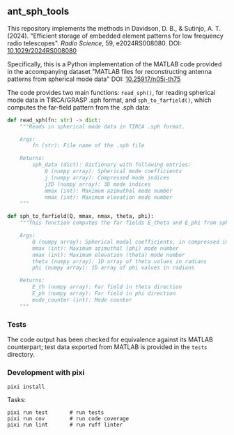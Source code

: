 ## ant_sph_tools

This repository implements the methods in  Davidson, D. B., & Sutinjo, A. T. (2024). "Efficient storage of embedded element patterns for low frequency radio telescopes". _Radio Science_, 59, e2024RS008080.
DOI: [10.1029/2024RS008080](https://agupubs.onlinelibrary.wiley.com/doi/10.1029/2024RS008080)

Specifically, this is a Python implementation of the MATLAB code provided in the accompanying dataset "MATLAB files for reconstructing antenna patterns from spherical mode data" DOI: [10.25917/n05j-th75](https://doi.org/10.25917/N05J-TH75)

The code provides two main functions: `read_sph()`, for reading spherical mode data in TIRCA/GRASP .sph format, and `sph_to_farfield()`, which computes the far-field pattern from the .sph data:

```python
def read_sph(fn: str) -> dict:
    """Reads in spherical mode data in TIRCA .sph format.

    Args:
        fn (str): File name of the .sph file

    Returns:
        sph_data (dict): Dictionary with following entries:
            Q (numpy array): Spherical mode coefficients
            j (numpy array): Compressed mode indices
            j3D (numpy array): 3D mode indices
            mmax (int): Maximum azimuthal mode number
            nmax (int): Maximum elevation mode number
    """

def sph_to_farfield(Q, mmax, nmax, theta, phi):
    """This function computes the far fields E_theta and E_phi from spherical modal coefficients Q.

    Args:
        Q (numpy array): Spherical modal coefficients, in compressed index format.
        mmax (int): Maximum azimuthal (phi) mode number
        nmax (int): Maximum elevation (theta) mode number
        theta (numpy array): 1D array of theta values in radians
        phi (numpy array): 1D array of phi values in radians

    Returns:
        E_th (numpy array): Far field in theta direction
        E_ph (numpy array): Far field in phi direction
        mode_counter (int): Mode counter
    """
```

### Tests

The code output has been checked for equivalence against its MATLAB counterpart; test data exported from MATLAB is provided in the `tests` directory.

### Development with pixi

```
pixi install
```

Tasks:

```
pixi run test       # run tests
pixi run cov        # run code coverage
pixi run lint       # run ruff linter
```
